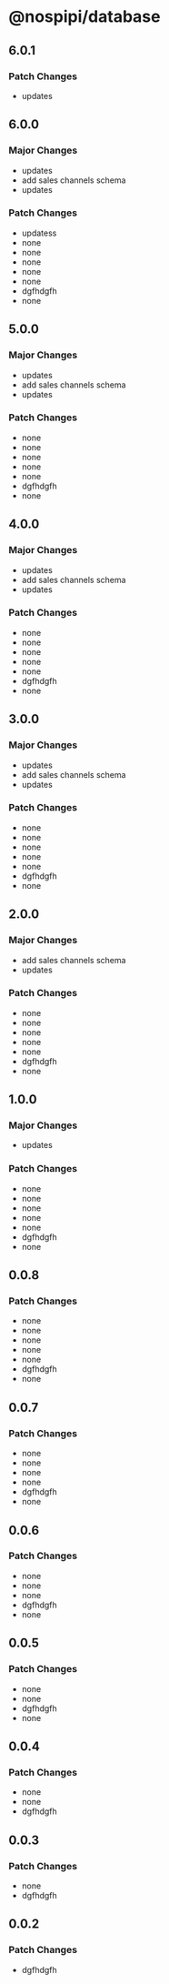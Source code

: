 # @nospipi/database

## 6.0.1

### Patch Changes

- updates

## 6.0.0

### Major Changes

- updates
- add sales channels schema
- updates

### Patch Changes

- updatess
- none
- none
- none
- none
- none
- dgfhdgfh
- none

## 5.0.0

### Major Changes

- updates
- add sales channels schema
- updates

### Patch Changes

- none
- none
- none
- none
- none
- dgfhdgfh
- none

## 4.0.0

### Major Changes

- updates
- add sales channels schema
- updates

### Patch Changes

- none
- none
- none
- none
- none
- dgfhdgfh
- none

## 3.0.0

### Major Changes

- updates
- add sales channels schema
- updates

### Patch Changes

- none
- none
- none
- none
- none
- dgfhdgfh
- none

## 2.0.0

### Major Changes

- add sales channels schema
- updates

### Patch Changes

- none
- none
- none
- none
- none
- dgfhdgfh
- none

## 1.0.0

### Major Changes

- updates

### Patch Changes

- none
- none
- none
- none
- none
- dgfhdgfh
- none

## 0.0.8

### Patch Changes

- none
- none
- none
- none
- none
- dgfhdgfh
- none

## 0.0.7

### Patch Changes

- none
- none
- none
- none
- dgfhdgfh
- none

## 0.0.6

### Patch Changes

- none
- none
- none
- dgfhdgfh
- none

## 0.0.5

### Patch Changes

- none
- none
- dgfhdgfh
- none

## 0.0.4

### Patch Changes

- none
- none
- dgfhdgfh

## 0.0.3

### Patch Changes

- none
- dgfhdgfh

## 0.0.2

### Patch Changes

- dgfhdgfh
